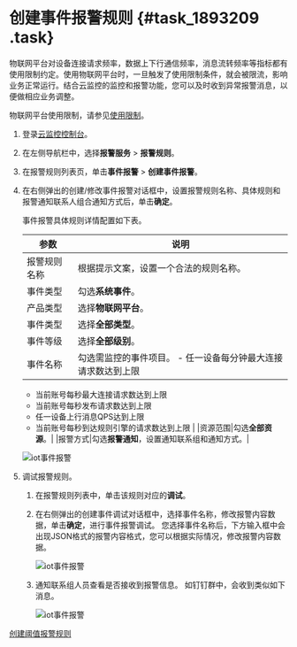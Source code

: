 # 创建事件报警规则 {#task_1893209 .task}

物联网平台对设备连接请求频率，数据上下行通信频率，消息流转频率等指标都有使用限制约定。使用物联网平台时，一旦触发了使用限制条件，就会被限流，影响业务正常运行。结合云监控的监控和报警功能，您可以及时收到异常报警消息，以便做相应业务调整。

物联网平台使用限制，请参见[使用限制](../../../../cn.zh-CN/产品简介/使用限制.md#)。

1.  登录[云监控控制台](https://cloudmonitor.console.aliyun.com/?spm=a2c4g.11186623.2.12.17833df89qbzCA)。
2.  在左侧导航栏中，选择**报警服务** \> **报警规则**。
3.  在报警规则列表页，单击**事件报警** \> **创建事件报警**。
4.  在右侧弹出的创建/修改事件报警对话框中，设置报警规则名称、具体规则和报警通知联系人组合通知方式后，单击**确定**。 

    事件报警具体规则详情配置如下表。

    |参数|说明|
    |--|--|
    |报警规则名称|根据提示文案，设置一个合法的规则名称。|
    |事件类型|勾选**系统事件**。|
    |产品类型|选择**物联网平台**。|
    |事件类型|选择**全部类型**。|
    |事件等级|选择**全部级别**。|
    |事件名称|勾选需监控的事件项目。     -   任一设备每分钟最大连接请求数达到上限
    -   当前账号每秒最大连接请求数达到上限
    -   当前账号每秒发布请求数达到上限
    -   任一设备上行消息QPS达到上限
    -   当前账号每秒到达规则引擎的请求数达到上限
 |
    |资源范围|勾选**全部资源**。|
    |报警方式|勾选**报警通知**，设置通知联系组和通知方式。|

    ![iot事件报警](http://static-aliyun-doc.oss-cn-hangzhou.aliyuncs.com/assets/img/1499749/156869994457805_zh-CN.png)

5.  调试报警规则。 
    1.  在报警规则列表中，单击该规则对应的**调试**。
    2.  在右侧弹出的创建事件调试对话框中，选择事件名称，修改报警内容数据，单击**确定**，进行事件报警调试。 您选择事件名称后，下方输入框中会出现JSON格式的报警内容格式，您可以根据实际情况，修改报警内容数据。

        ![iot事件报警](http://static-aliyun-doc.oss-cn-hangzhou.aliyuncs.com/assets/img/1499749/156869994457839_zh-CN.png)

    3.  通知联系组人员查看是否接收到报警信息。 如钉钉群中，会收到类似如下消息。

        ![iot事件报警](http://static-aliyun-doc.oss-cn-hangzhou.aliyuncs.com/assets/img/1499749/156869994457840_zh-CN.png)


[创建阈值报警规则](cn.zh-CN/最佳实践/使用云监控监控IoT资源/创建阈值报警规则.md#)

